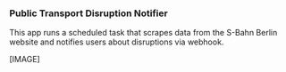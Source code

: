 ### Public Transport Disruption Notifier

This app runs a scheduled task that scrapes data from the S-Bahn Berlin website
and notifies users about disruptions via webhook.

[IMAGE]

